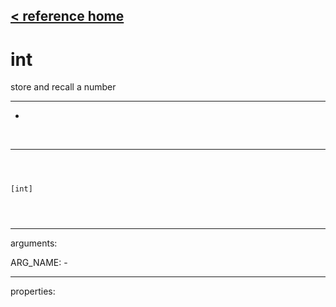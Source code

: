 [< reference home](ceammc_lib.html)
---

# int


store and recall a number

---

-
<br>


---


```



[int]


            
```

---
arguments:

ARG_NAME: -<br>

---
properties:


